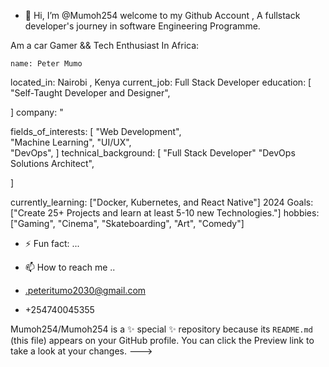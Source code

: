 - 👋 Hi, I’m @Mumoh254
welcome  to  my  Github Account  ,
A  fullstack  developer's
journey  in  software  Engineering Programme.

Am a  car Gamer  && Tech  Enthusiast In Africa:


    name: Peter Mumo
located_in: Nairobi , Kenya
current_job: Full Stack Developer
education:
  [
    "Self-Taught Developer and Designer",
                                      
  ]
company: "

fields_of_interests:
  [
    "Web Development",                
    "Machine Learning",
    "UI/UX",                     
    "DevOps",
  ]
technical_background:
  [
    "Full Stack Developer"
    "DevOps Solutions Architect",
 
  ]
  
currently_learning: ["Docker, Kubernetes, and React Native"]
2024 Goals: ["Create 25+ Projects and learn at least 5-10 new Technologies."]
hobbies: ["Gaming", "Cinema", "Skateboarding", "Art", "Comedy"]
  
- ⚡ Fun fact: ...



- 📫 How to reach me ..                    
  
- .peteritumo2030@gmail.com
- +254740045355

Mumoh254/Mumoh254 is a ✨ special ✨ repository because its `README.md` (this file) appears on your GitHub profile.
You can click the Preview link to take a look at your changes.
--->

